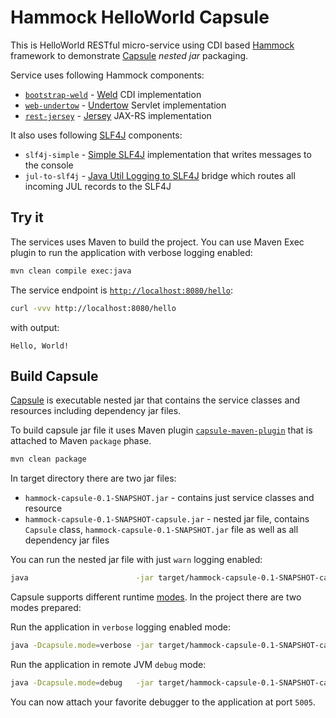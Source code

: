 # Hammock HelloWorld Capsule

This is HelloWorld RESTful micro-service using CDI based [Hammock](https://github.com/hammock-project/hammock) framework to demonstrate [Capsule](http://www.capsule.io/) _nested jar_ packaging.

Service uses following Hammock components:
- [`bootstrap-weld`](https://github.com/hammock-project/hammock/tree/master/bootstrap-weld) - [Weld](http://weld.cdi-spec.org/) CDI implementation
- [`web-undertow`](https://github.com/hammock-project/hammock/tree/master/web-undertow) - [Undertow](http://undertow.io/) Servlet implementation
- [`rest-jersey`](https://github.com/hammock-project/hammock/tree/master/rest-jersey) - [Jersey](https://jersey.java.net/) JAX-RS implementation

It also uses following [SLF4J](http://www.slf4j.org/) components:
- `slf4j-simple` - [Simple SLF4J](http://www.slf4j.org/apidocs/org/slf4j/impl/SimpleLogger.html) implementation that writes messages to the console
- `jul-to-slf4j` - [Java Util Logging to SLF4J](http://www.slf4j.org/legacy.html#jul-to-slf4j) bridge which routes all incoming JUL records to the SLF4J

## Try it

The services uses Maven to build the project. You can use Maven Exec plugin to run the application with verbose logging enabled:

```bash
mvn clean compile exec:java
```

The service endpoint is [`http://localhost:8080/hello`](http://localhost:8080/hello):

```bash
curl -vvv http://localhost:8080/hello
```

with output:

```text
Hello, World!
```

## Build Capsule

[Capsule](http://www.capsule.io/) is executable nested jar that contains the service classes and resources including dependency jar files.

To build capsule jar file it uses Maven plugin [`capsule-maven-plugin`](https://github.com/chrisdchristo/capsule-maven-plugin) that is attached to Maven `package` phase.

```bash
mvn clean package
```

In target directory there are two jar files:
- `hammock-capsule-0.1-SNAPSHOT.jar` - contains just service classes and resource
- `hammock-capsule-0.1-SNAPSHOT-capsule.jar` - nested jar file, contains `Capsule` class, `hammock-capsule-0.1-SNAPSHOT.jar` file as well as all dependency jar files

You can run the nested jar file with just `warn` logging enabled:

```bash
java                        -jar target/hammock-capsule-0.1-SNAPSHOT-capsule.jar
```

Capsule supports different runtime [modes](http://www.capsule.io/user-guide/#modes-platform--and-version-specific-configuration). In the project there are two modes prepared:

Run the application in `verbose` logging enabled mode:

```bash
java -Dcapsule.mode=verbose -jar target/hammock-capsule-0.1-SNAPSHOT-capsule.jar
```

Run the application in remote JVM `debug` mode:

```bash
java -Dcapsule.mode=debug   -jar target/hammock-capsule-0.1-SNAPSHOT-capsule.jar
```

You can now attach your favorite debugger to the application at port `5005`.

